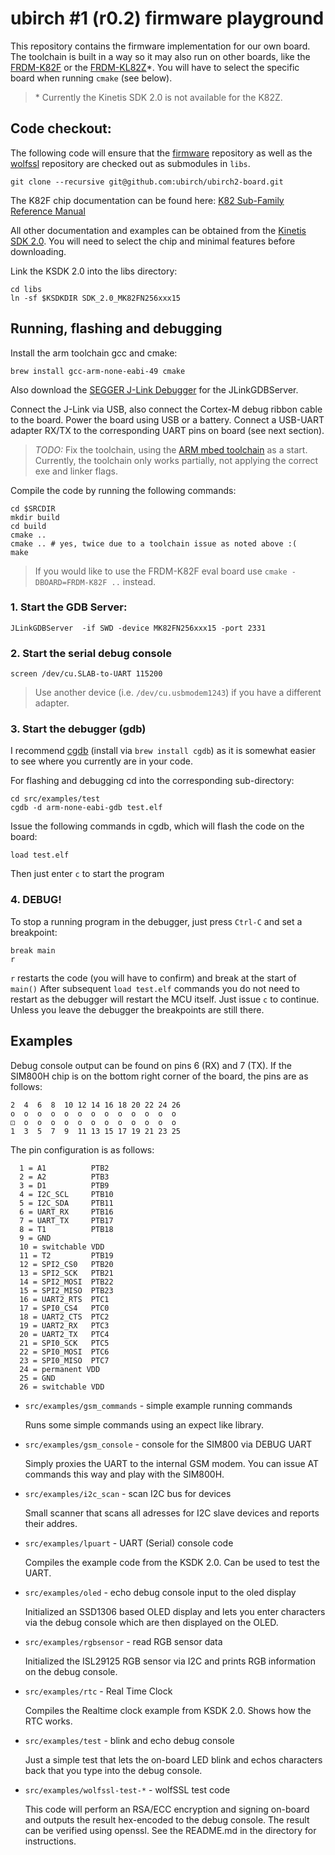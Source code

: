 # ubirch #1 (r0.2) firmware playground

This repository contains the firmware implementation for our own board. The toolchain
is built in a way so it may also run on other boards, like the [FRDM-K82F](http://www.nxp.com/products/software-and-tools/run-time-software/kinetis-software-and-tools/ides-for-kinetis-mcus/freescale-freedom-development-platform-for-kinetis-k82-k81-and-k80-mcus:FRDM-K82F)
or the [FRDM-KL82Z](http://www.nxp.com/products/software-and-tools/hardware-development-tools/freedom-development-boards/freedom-development-board-for-kinetis-ultra-low-power-kl82-mcus:FRDM-KL82Z?fsrch=1&sr=1&pageNum=1)*.
You will have to select the specific board when running ```cmake``` (see below).

> \* Currently the Kinetis SDK 2.0 is not available for the K82Z.

## Code checkout:

The following code will ensure that the [firmware](https://github.com/ubirch/firmware) repository as well as the [wolfssl](https://github.com/ubirch/wolfssl)
repository are checked out as submodules in ```libs```.
```
git clone --recursive git@github.com:ubirch/ubirch2-board.git
```

The K82F chip documentation can be found here:
[K82 Sub-Family Reference Manual](http://cache.nxp.com/files/32bit/doc/ref_manual/K82P121M150SF5RM.pdf)

All other documentation and examples can be obtained from the [Kinetis SDK 2.0](http://kex.freescale.com/en/).
You will need to select the chip and minimal features before downloading.

Link the KSDK 2.0 into the libs directory:

```
cd libs
ln -sf $KSDKDIR SDK_2.0_MK82FN256xxx15
```

## Running, flashing and debugging

Install the arm toolchain gcc and cmake:
```
brew install gcc-arm-none-eabi-49 cmake
```

Also download the [SEGGER J-Link Debugger](https://www.segger.com/jlink-software.html) for the JLinkGDBServer.

Connect the J-Link via USB, also connect the Cortex-M debug ribbon cable to the board.
Power the board using USB or a battery. Connect a USB-UART adapter RX/TX to the corresponding UART pins on board (see next section).

> *TODO:* Fix the toolchain, using the
> [ARM mbed toolchain](https://github.com/ARMmbed/target-mbed-gcc/blob/master/CMake/toolchain.cmake) as a start.
> Currently, the toolchain only works partially, not applying the correct exe and linker flags.

Compile the code by running the following commands:

```
cd $SRCDIR
mkdir build
cd build
cmake ..
cmake .. # yes, twice due to a toolchain issue as noted above :(
make
```

> If you would like to use the FRDM-K82F eval board use ```cmake -DBOARD=FRDM-K82F ..``` instead.

### 1. Start the GDB Server:

```
JLinkGDBServer  -if SWD -device MK82FN256xxx15 -port 2331
```

### 2. Start the serial debug console

```
screen /dev/cu.SLAB-to-UART 115200
```

> Use another device (i.e. ```/dev/cu.usbmodem1243```) if you have a different adapter.

### 3. Start the debugger (gdb)

I recommend [cgdb](https://cgdb.github.io/) (install via ```brew install cgdb```) as it is somewhat easier to see where you currently are in your code.

For flashing and debugging cd into the corresponding sub-directory:
```
cd src/examples/test
cgdb -d arm-none-eabi-gdb test.elf
```

Issue the following commands in cgdb, which will flash the code on the board:

```
load test.elf
```

Then just enter ```c``` to start the program

### 4. DEBUG!

To stop a running program in the debugger, just press ```Ctrl-C``` and set a breakpoint:

```
break main
r
```

```r``` restarts the code (you will have to confirm) and break at the start of ```main()```
After subsequent ```load test.elf``` commands you do not need to restart as the debugger will
restart the MCU itself. Just issue ```c``` to continue. Unless you leave the debugger the breakpoints
are still there.



## Examples

Debug console output can be found on pins 6 (RX) and 7 (TX). If the SIM800H chip is on the bottom right
corner of the board, the pins are as follows:

```
2  4  6  8  10 12 14 16 18 20 22 24 26
o  o  o  o  o  o  o  o  o  o  o  o  o
⚀  o  o  o  o  o  o  o  o  o  o  o  o
1  3  5  7  9  11 13 15 17 19 21 23 25
```

The pin configuration is as follows:

```
  1 = A1          PTB2
  2 = A2          PTB3
  3 = D1          PTB9
  4 = I2C_SCL     PTB10
  5 = I2C_SDA     PTB11
  6 = UART_RX     PTB16
  7 = UART_TX     PTB17
  8 = T1          PTB18
  9 = GND
  10 = switchable VDD
  11 = T2         PTB19
  12 = SPI2_CS0   PTB20
  13 = SPI2_SCK   PTB21
  14 = SPI2_MOSI  PTB22
  15 = SPI2_MISO  PTB23
  16 = UART2_RTS  PTC1
  17 = SPI0_CS4   PTC0
  18 = UART2_CTS  PTC2
  19 = UART2_RX   PTC3
  20 = UART2_TX   PTC4
  21 = SPI0_SCK   PTC5
  22 = SPI0_MOSI  PTC6
  23 = SPI0_MISO  PTC7
  24 = permanent VDD
  25 = GND
  26 = switchable VDD
```

* ```src/examples/gsm_commands``` - simple example running commands

    Runs some simple commands using an expect like library.

* ```src/examples/gsm_console``` - console for the SIM800 via DEBUG UART

    Simply proxies the UART to the internal GSM modem. You can issue AT commands this way
    and play with the SIM800H.

* ```src/examples/i2c_scan``` - scan I2C bus for devices

  Small scanner that scans all adresses for I2C slave devices and reports their addres.

* ```src/examples/lpuart``` - UART (Serial) console code

  Compiles the example code from the KSDK 2.0. Can be used to test the UART.

* ```src/examples/oled``` - echo debug console input to the oled display

  Initialized an SSD1306 based OLED display and lets you enter characters via the
  debug console which are then displayed on the OLED.

* ```src/examples/rgbsensor``` - read RGB sensor data

  Initialized the ISL29125 RGB sensor via I2C and prints RGB information on the
  debug console.

* ```src/examples/rtc``` - Real Time Clock

  Compiles the Realtime clock example from KSDK 2.0. Shows how the RTC works.

* ```src/examples/test``` - blink and echo debug console

  Just a simple test that lets the on-board LED blink and echos characters back that you
  type into the debug console.

* ```src/examples/wolfssl-test-*``` - wolfSSL test code

  This code will perform an RSA/ECC encryption and signing on-board and outputs the
  result hex-encoded to the debug console. The result can be verified using openssl.
  See the README.md in the directory for instructions.


